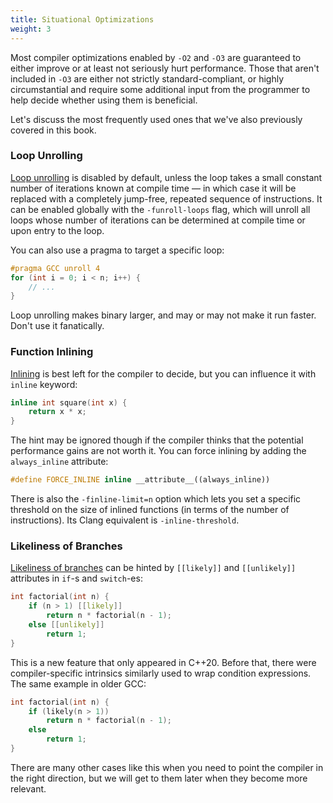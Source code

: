 ```yaml
---
title: Situational Optimizations
weight: 3
---
```


<!--

Generally, you always want to specify the exact platform you are running and turn on `-O3`, but other optimizations, like the ones discussed [in the previous section](../assembly), are far more situational and require some input from the programmer.

-->

Most compiler optimizations enabled by `-O2` and `-O3` are guaranteed to either improve or at least not seriously hurt performance. Those that aren't included in `-O3` are either not strictly standard-compliant, or highly circumstantial and require some additional input from the programmer to help decide whether using them is beneficial.

Let's discuss the most frequently used ones that we've also previously covered in this book.

### Loop Unrolling

[Loop unrolling](/hpc/architecture/loops#loop-unrolling) is disabled by default, unless the loop takes a small constant number of iterations known at compile time — in which case it will be replaced with a completely jump-free, repeated sequence of instructions. It can be enabled globally with the `-funroll-loops` flag, which will unroll all loops whose number of iterations can be determined at compile time or upon entry to the loop.

You can also use a pragma to target a specific loop:

```c++
#pragma GCC unroll 4
for (int i = 0; i < n; i++) {
    // ...
}
```

Loop unrolling makes binary larger, and may or may not make it run faster. Don't use it fanatically.

### Function Inlining

[Inlining](/hpc/architecture/functions#inlining) is best left for the compiler to decide, but you can influence it with `inline` keyword:

```c++
inline int square(int x) {
    return x * x;
}
```

The hint may be ignored though if the compiler thinks that the potential performance gains are not worth it. You can force inlining by adding the `always_inline` attribute:

```c++
#define FORCE_INLINE inline __attribute__((always_inline))
```

There is also the `-finline-limit=n` option which lets you set a specific threshold on the size of inlined functions (in terms of the number of instructions). Its Clang equivalent is `-inline-threshold`.

### Likeliness of Branches

[Likeliness of branches](/hpc/architecture/layout#unequal-branches) can be hinted by `[[likely]]` and `[[unlikely]]` attributes in `if`-s and `switch`-es:

```c++
int factorial(int n) {
    if (n > 1) [[likely]]
        return n * factorial(n - 1);
    else [[unlikely]]
        return 1;
}
```

This is a new feature that only appeared in C++20. Before that, there were compiler-specific intrinsics similarly used to wrap condition expressions. The same example in older GCC:

```c++
int factorial(int n) {
    if (likely(n > 1))
        return n * factorial(n - 1);
    else
        return 1;
}
```

<!--

What it usually does is it swaps the branches so that the more likely one goes immediately after jump (recall that "don't jump" branch is taken by default). The performance gain is usually rather small, because for most hot spots hardware branch prediction works just fine.

-->

There are many other cases like this when you need to point the compiler in the right direction, but we will get to them later when they become more relevant.
